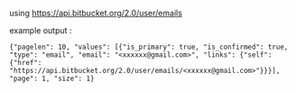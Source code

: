 using https://api.bitbucket.org/2.0/user/emails

example output : 
```
{"pagelen": 10, "values": [{"is_primary": true, "is_confirmed": true, "type": "email", "email": "<xxxxxx@gmail.com>", "links": {"self": {"href": "https://api.bitbucket.org/2.0/user/emails/<xxxxxx@gmail.com>"}}}], "page": 1, "size": 1}
```
